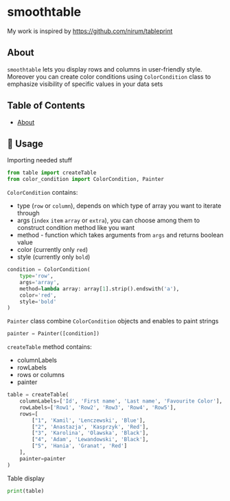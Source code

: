 # smoothtable

My work is inspired by https://github.com/nirum/tableprint 

## About 
`smoothtable` lets you display rows and columns in user-friendly style. 
Moreover you can create color conditions using `ColorCondition` class to 
emphasize visibility of specific values in your data sets

## Table of Contents
-   [About](#-about)


## 🏃 Usage

Importing needed stuff

```python
from table import createTable
from color_condition import ColorCondition, Painter
```

`ColorCondition` contains:
- type (`row` or `column`), depends on which type of array you want to iterate through
- args (`index` `item` `array` or `extra`), you can choose among them to construct condition method like you want
- method - function which takes arguments from `args` and returns boolean value
- color (currently only `red`)
- style (currently only `bold`)

```python
condition = ColorCondition(
    type='row',
    args='array',
    method=lambda array: array[1].strip().endswith('a'),
    color='red',
    style='bold'
)
```

`Painter` class combine `ColorCondition` objects and enables to paint strings

```python
painter = Painter([condition])
```

`createTable` method contains:
- columnLabels
- rowLabels
- rows or columns
- painter

```python
table = createTable(
    columnLabels=['Id', 'First name', 'Last name', 'Favourite Color'],
    rowLabels=['Row1', 'Row2', 'Row3', 'Row4', 'Row5'],
    rows=[
        ["1", 'Kamil', 'Lenczewski', 'Blue'],
        ["2", 'Anastazja', 'Kasprzyk', 'Red'],
        ["3", 'Karolina', 'Olawska', 'Black'],
        ["4", 'Adam', 'Lewandowski', 'Black'],
        ["5", 'Hania', 'Granat', 'Red']
    ],
    painter=painter
)
```

Table display

```python
print(table)
```
